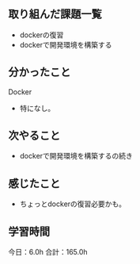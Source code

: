 ## 取り組んだ課題一覧
* dockerの復習
* dockerで開発環境を構築する
## 分かったこと
Docker
* 特になし。


## 次やること
*  dockerで開発環境を構築するの続き
## 感じたこと
*  ちょっとdockerの復習必要かも。
 
## 学習時間
今日：6.0h
合計：165.0h
